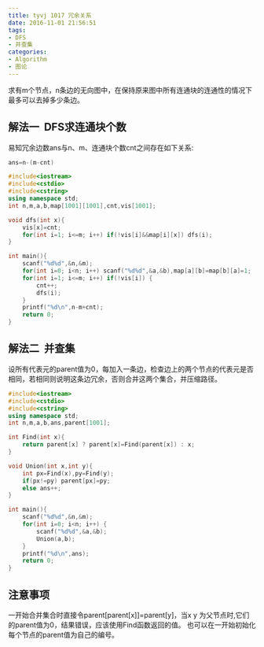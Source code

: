 ```yaml
---
title: tyvj 1017 冗余关系
date: 2016-11-01 21:56:51
tags:
- DFS
- 并查集
categories: 
- Algorithm
- 图论
---
```

求有m个节点，n条边的无向图中，在保持原来图中所有连通块的连通性的情况下最多可以去掉多少条边。

<!--more-->

## 解法一&nbsp;&nbsp;DFS求连通块个数
易知冗余边数ans与n、m、连通块个数cnt之间存在如下关系:
``` c++
ans=n-(m-cnt)
```
``` c++
#include<iostream>
#include<cstdio>
#include<cstring>
using namespace std;
int n,m,a,b,map[1001][1001],cnt,vis[1001];

void dfs(int x){
	vis[x]=cnt;
	for(int i=1; i<=m; i++) if(!vis[i]&&map[i][x]) dfs(i);
}

int main(){
	scanf("%d%d",&n,&m);
	for(int i=0; i<n; i++) scanf("%d%d",&a,&b),map[a][b]=map[b][a]=1;
	for(int i=1; i<=m; i++) if(!vis[i]) {
		cnt++;
		dfs(i);
	}
	printf("%d\n",n-m+cnt);
	return 0;
}
```

## 解法二&nbsp;&nbsp;并查集
设所有代表元的parent值为0，每加入一条边，检查边上的两个节点的代表元是否相同，若相同则说明这条边冗余，否则合并这两个集合，并压缩路径。
``` c++
#include<iostream>
#include<cstdio>
#include<cstring>
using namespace std;
int n,m,a,b,ans,parent[1001];

int Find(int x){
    return parent[x] ? parent[x]=Find(parent[x]) : x;
}

void Union(int x,int y){
	int px=Find(x),py=Find(y);
	if(px!=py) parent[px]=py;  
	else ans++;
}

int main(){
	scanf("%d%d",&n,&m);
	for(int i=0; i<n; i++) {
		scanf("%d%d",&a,&b);
		Union(a,b);
	}
	printf("%d\n",ans);
	return 0;
}
```
## 注意事项
一开始合并集合时直接令parent[parent[x]]=parent[y]，当x y 为父节点时,它们的parent值为0，结果错误，应该使用Find函数返回的值。
也可以在一开始初始化每个节点的parent值为自己的编号。
